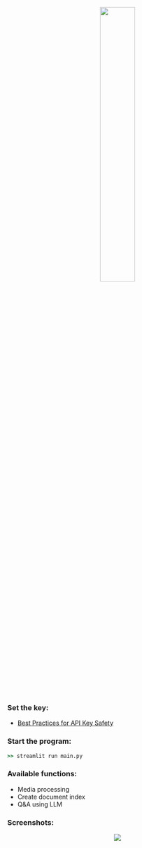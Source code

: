 <p align="center">
  <img align="center" src="https://private-user-images.githubusercontent.com/10580847/248083735-15c326d9-67df-4fb2-b50a-c7684f45bacb.png?jwt=eyJhbGciOiJIUzI1NiIsInR5cCI6IkpXVCJ9.eyJrZXkiOiJrZXkxIiwiZXhwIjoxNjg3NDc2MjU0LCJuYmYiOjE2ODc0NzU5NTQsInBhdGgiOiIvMTA1ODA4NDcvMjQ4MDgzNzM1LTE1YzMyNmQ5LTY3ZGYtNGZiMi1iNTBhLWM3Njg0ZjQ1YmFjYi5wbmc_WC1BbXotQWxnb3JpdGhtPUFXUzQtSE1BQy1TSEEyNTYmWC1BbXotQ3JlZGVudGlhbD1BS0lBSVdOSllBWDRDU1ZFSDUzQSUyRjIwMjMwNjIyJTJGdXMtZWFzdC0xJTJGczMlMkZhd3M0X3JlcXVlc3QmWC1BbXotRGF0ZT0yMDIzMDYyMlQyMzE5MTRaJlgtQW16LUV4cGlyZXM9MzAwJlgtQW16LVNpZ25hdHVyZT1kNDFlMWRlY2JlNTAyODNiNzgyYTgyOWM5MjQ4MWFiNDZiZjlmMDhhMGM2ZWRlYzk5MmFiNDFhMjU0YmJhMzQ5JlgtQW16LVNpZ25lZEhlYWRlcnM9aG9zdCZhY3Rvcl9pZD0wJmtleV9pZD0wJnJlcG9faWQ9MCJ9.uXIzCo6eJk37dbwGHgs0NXqHQrEbgMgKTsrcSFgs4-k" width="40%" height="40%" />
</p>

### Set the key:
- [Best Practices for API Key Safety](https://help.openai.com/en/articles/5112595-best-practices-for-api-key-safety)

### Start the program:
```cmd
>> streamlit run main.py
```
  
### Available functions:
  - Media processing
  - Create document index
  - Q&A using LLM

### Screenshots:

<p align="center">
  <img align="center" src="https://private-user-images.githubusercontent.com/10580847/248084804-fc9687e1-7ee8-4d83-9914-55209e5acfcd.png?jwt=eyJhbGciOiJIUzI1NiIsInR5cCI6IkpXVCJ9.eyJrZXkiOiJrZXkxIiwiZXhwIjoxNjg3NDc2ODk4LCJuYmYiOjE2ODc0NzY1OTgsInBhdGgiOiIvMTA1ODA4NDcvMjQ4MDg0ODA0LWZjOTY4N2UxLTdlZTgtNGQ4My05OTE0LTU1MjA5ZTVhY2ZjZC5wbmc_WC1BbXotQWxnb3JpdGhtPUFXUzQtSE1BQy1TSEEyNTYmWC1BbXotQ3JlZGVudGlhbD1BS0lBSVdOSllBWDRDU1ZFSDUzQSUyRjIwMjMwNjIyJTJGdXMtZWFzdC0xJTJGczMlMkZhd3M0X3JlcXVlc3QmWC1BbXotRGF0ZT0yMDIzMDYyMlQyMzI5NThaJlgtQW16LUV4cGlyZXM9MzAwJlgtQW16LVNpZ25hdHVyZT05Yjc5MWQ0ZGUwNzE3YzI2OTlkMDBmODY4N2UyZjg1MDQzN2I5MmY3OTUzNGY2ZjBiMzQ4MTZiOWEyNWE4NGY3JlgtQW16LVNpZ25lZEhlYWRlcnM9aG9zdCZhY3Rvcl9pZD0wJmtleV9pZD0wJnJlcG9faWQ9MCJ9.fZufUNoSmRZeSHcaA2NrC2wXt8J5c3jh37rInfwemK8" />
</p>
